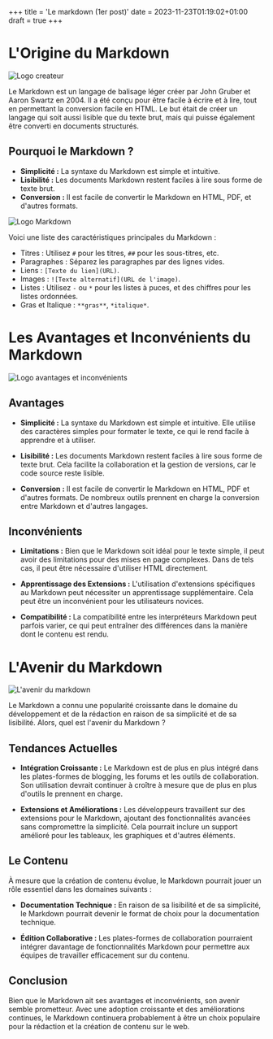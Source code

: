 +++
title = 'Le markdown (1er post)'
date = 2023-11-23T01:19:02+01:00
draft = true
+++
# L'Origine du Markdown

![Logo createur](https://clickhelp.com/images/feeds/blog/2021.02/john-gruber-and-aaron-swartz-photo-from-wiki.jpg)

Le Markdown est un langage de balisage léger créer par John Gruber et Aaron Swartz en 2004.
Il a été conçu pour être facile à écrire et à lire, tout en permettant la conversion
facile en HTML. Le but était de créer un langage qui soit aussi lisible que du texte brut,
mais qui puisse également être converti en documents structurés.

## Pourquoi le Markdown ?

- **Simplicité :** La syntaxe du Markdown est simple et intuitive.
- **Lisibilité :** Les documents Markdown restent faciles à lire sous forme de texte brut.
- **Conversion :** Il est facile de convertir le Markdown en HTML, PDF, et d'autres formats.

![Logo Markdown](https://css-tricks.com/wp-content/uploads/2019/12/markdown-embed.jpg)


Voici une liste des caractéristiques principales du Markdown :

- Titres : Utilisez `#` pour les titres, `##` pour les sous-titres, etc.
- Paragraphes : Séparez les paragraphes par des lignes vides.
- Liens : `[Texte du lien](URL)`.
- Images : `![Texte alternatif](URL de l'image)`.
- Listes : Utilisez `-` ou `*` pour les listes à puces, et des chiffres pour les listes ordonnées.
- Gras et Italique : `**gras**`, `*italique*`.

# Les Avantages et Inconvénients du Markdown

![Logo avantages et inconvénients](https://img.freepik.com/vecteurs-libre/avantages-inconvenients-personnes-au-design-plat_89224-3953.jpg?size=626&ext=jpg)

## Avantages 

- **Simplicité :** La syntaxe du Markdown est simple et intuitive. Elle utilise des caractères simples pour formater le texte, ce qui le rend facile à apprendre et à utiliser.

- **Lisibilité :** Les documents Markdown restent faciles à lire sous forme de texte brut. Cela facilite la collaboration et la gestion de versions, car le code source reste lisible.

- **Conversion :** Il est facile de convertir le Markdown en HTML, PDF et d'autres formats. De nombreux outils prennent en charge la conversion entre Markdown et d'autres langages.

## Inconvénients 

- **Limitations :** Bien que le Markdown soit idéal pour le texte simple, il peut avoir des limitations pour des mises en page complexes. Dans de tels cas, il peut être nécessaire d'utiliser HTML directement.

- **Apprentissage des Extensions :** L'utilisation d'extensions spécifiques au Markdown peut nécessiter un apprentissage supplémentaire. Cela peut être un inconvénient pour les utilisateurs novices.

- **Compatibilité :** La compatibilité entre les interpréteurs Markdown peut parfois varier, ce qui peut entraîner des différences dans la manière dont le contenu est rendu.


# L'Avenir du Markdown

![L'avenir du markdown](https://ready.com.vn/wp-content/uploads/2021/05/markdown.jpg)

Le Markdown a connu une popularité croissante dans le domaine du développement et de la rédaction en raison de sa simplicité et de sa lisibilité. Alors, quel est l'avenir du Markdown ?

## Tendances Actuelles

- **Intégration Croissante :** Le Markdown est de plus en plus intégré dans les plates-formes de blogging, les forums et les outils de collaboration. Son utilisation devrait continuer à croître à mesure que de plus en plus d'outils le prennent en charge.

- **Extensions et Améliorations :** Les développeurs travaillent sur des extensions pour le Markdown, ajoutant des fonctionnalités avancées sans compromettre la simplicité. Cela pourrait inclure un support amélioré pour les tableaux, les graphiques et d'autres éléments.

## Le Contenu

À mesure que la création de contenu évolue, le Markdown pourrait jouer un rôle essentiel dans les domaines suivants :

- **Documentation Technique :** En raison de sa lisibilité et de sa simplicité, le Markdown pourrait devenir le format de choix pour la documentation technique.

- **Édition Collaborative :** Les plates-formes de collaboration pourraient intégrer davantage de fonctionnalités Markdown pour permettre aux équipes de travailler efficacement sur du contenu.

## Conclusion

Bien que le Markdown ait ses avantages et inconvénients, son avenir semble prometteur. Avec une adoption croissante et des améliorations continues, le Markdown continuera probablement à être un choix populaire pour la rédaction et la création de contenu sur le web.




